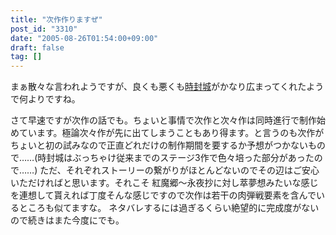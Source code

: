 ```yaml
---
title: "次作作りますぜ"
post_id: "3310"
date: "2005-08-26T01:54:00+09:00"
draft: false
tag: []
---
```



まぁ散々な言われようですが、良くも悪くも[時封城](/!/thA/)がかなり広まってくれたようで何よりですね。

さて早速ですが次作の話でも。ちょいと事情で次作と次々作は同時進行で制作始めています。極論次々作が先に出てしまうこともあり得ます。と言うのも次作がちょいと初の試みなので正直どれだけの制作期間を要するか予想がつかないもので……(時封城はぶっちゃけ従来までのステージ3作で色々培った部分があったので……) ただ、それぞれストーリーの繋がりがほとんどないのでその辺はご安心いただければと思います。それこそ 紅魔郷～永夜抄に対し萃夢想みたいな感じを連想して貰えれば丁度そんな感じですので次作は若干の肉弾戦要素を含んでいるところも似てますな。 ネタバレするには過ぎるくらい絶望的に完成度がないので続きはまた今度にでも。

